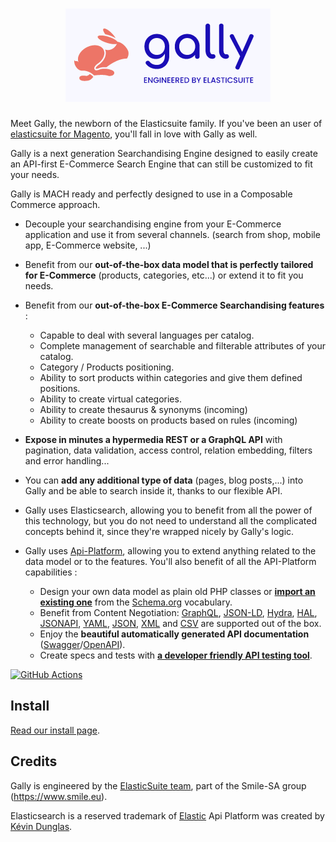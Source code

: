 <h1 align="center"><a href="https://elasticsuite.io"><img src="static/logo-gally.png" alt="Gally, engineered by Elasticsuite"/></a></h1>

Meet Gally, the newborn of the Elasticsuite family. If you've been an user of [elasticsuite for Magento](https://github.com/Smile-SA/elasticsuite/), you'll fall in love with Gally as well.

Gally is a next generation Searchandising Engine designed to easily create an API-first E-Commerce Search Engine that can still be customized to fit your needs.

Gally is MACH ready and perfectly designed to use in a Composable Commerce approach.

* Decouple your searchandising engine from your E-Commerce application and use it from several channels. (search from shop, mobile app, E-Commerce website, ...)

* Benefit from our **out-of-the-box data model that is perfectly tailored for E-Commerce** (products, categories, etc...) or extend it to fit you needs.

* Benefit from our **out-of-the-box E-Commerce Searchandising features** : 
  * Capable to deal with several languages per catalog. 
  * Complete management of searchable and filterable attributes of your catalog.
  * Category / Products positioning.
  * Ability to sort products within categories and give them defined positions.
  * Ability to create virtual categories.
  * Ability to create thesaurus & synonyms (incoming)
  * Ability to create boosts on products based on rules (incoming)

* **Expose in minutes a hypermedia REST or a GraphQL API** with pagination, data validation, access control, relation embedding,
  filters and error handling...

* You can **add any additional type of data** (pages, blog posts,...) into Gally and be able to search inside it, thanks to our flexible API.

* Gally uses Elasticsearch, allowing you to benefit from all the power of this technology, but you do not need to understand all the complicated concepts behind it, since they're wrapped nicely by Gally's logic.

* Gally uses [Api-Platform](https://api-platform.com/), allowing you to extend anything related to the data model or to the features. You'll also benefit of all the API-Platform capabilities : 
  * Design your own data model as plain old PHP classes or [**import an existing one**](https://api-platform.com/docs/schema-generator)
      from the [Schema.org](https://schema.org/) vocabulary.
  * Benefit from Content Negotiation: [GraphQL](https://graphql.org), [JSON-LD](https://json-ld.org), [Hydra](https://hydra-cg.com),
    [HAL](https://github.com/mikekelly/hal_specification/blob/master/hal_specification.md), [JSONAPI](https://jsonapi.org/), [YAML](https://yaml.org/), [JSON](https://www.json.org/), [XML](https://www.w3.org/XML/) and [CSV](https://www.ietf.org/rfc/rfc4180.txt) are supported out of the box.
  * Enjoy the **beautiful automatically generated API documentation** ([Swagger](https://swagger.io/)/[OpenAPI](https://www.openapis.org/)).
  * Create specs and tests with **[a developer friendly API testing tool](https://api-platform.com/docs/distribution/testing/)**.

[![GitHub Actions](https://github.com/Elastic-Suite/standalone/workflows/CI/badge.svg)](https://github.com/Elastic-Suite/standalone/actions?workflow=CI)

## Install

[Read our install page](INSTALL.md).

## Credits

Gally is engineered by the [ElasticSuite team](https://elasticsuite.io), part of the Smile-SA group (https://www.smile.eu).

Elasticsearch is a reserved trademark of [Elastic](https://elastic.co)
Api Platform was created by [Kévin Dunglas](https://dunglas.fr).
